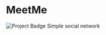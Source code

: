 # MeetMe

<img src="https://ci.appveyor.com/api/projects/status/o9fo3dvaui4ap5kt?svg=true" alt="Project Badge">
Simple social network
